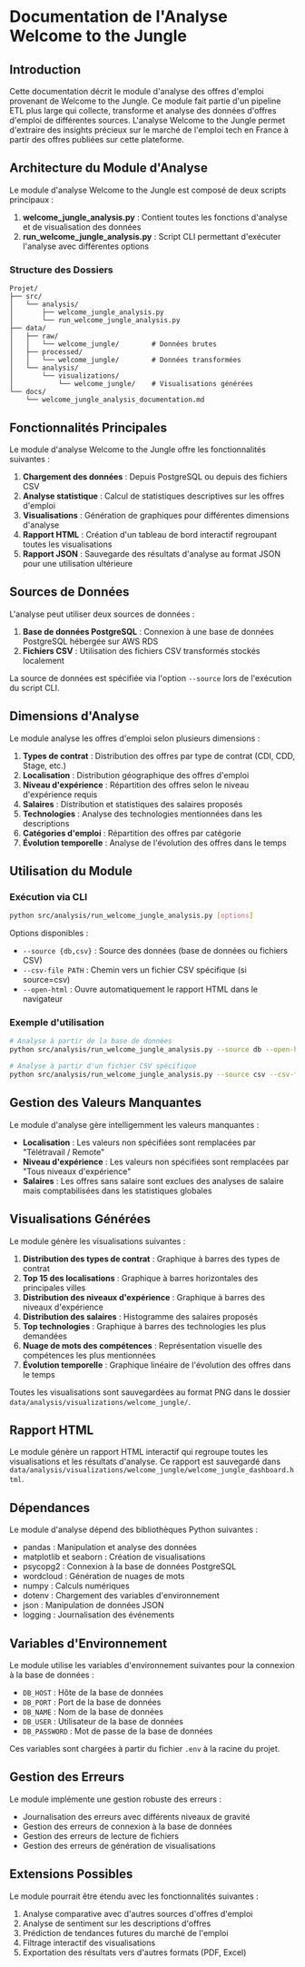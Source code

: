 # Documentation de l'Analyse Welcome to the Jungle

## Introduction

Cette documentation décrit le module d'analyse des offres d'emploi provenant de Welcome to the Jungle. Ce module fait partie d'un pipeline ETL plus large qui collecte, transforme et analyse des données d'offres d'emploi de différentes sources. L'analyse Welcome to the Jungle permet d'extraire des insights précieux sur le marché de l'emploi tech en France à partir des offres publiées sur cette plateforme.

## Architecture du Module d'Analyse

Le module d'analyse Welcome to the Jungle est composé de deux scripts principaux :

1. **welcome_jungle_analysis.py** : Contient toutes les fonctions d'analyse et de visualisation des données
2. **run_welcome_jungle_analysis.py** : Script CLI permettant d'exécuter l'analyse avec différentes options

### Structure des Dossiers

```
Projet/
├── src/
│   └── analysis/
│       ├── welcome_jungle_analysis.py
│       └── run_welcome_jungle_analysis.py
├── data/
│   ├── raw/
│   │   └── welcome_jungle/        # Données brutes
│   ├── processed/
│   │   └── welcome_jungle/        # Données transformées
│   └── analysis/
│       └── visualizations/
│           └── welcome_jungle/    # Visualisations générées
└── docs/
    └── welcome_jungle_analysis_documentation.md
```

## Fonctionnalités Principales

Le module d'analyse Welcome to the Jungle offre les fonctionnalités suivantes :

1. **Chargement des données** : Depuis PostgreSQL ou depuis des fichiers CSV
2. **Analyse statistique** : Calcul de statistiques descriptives sur les offres d'emploi
3. **Visualisations** : Génération de graphiques pour différentes dimensions d'analyse
4. **Rapport HTML** : Création d'un tableau de bord interactif regroupant toutes les visualisations
5. **Rapport JSON** : Sauvegarde des résultats d'analyse au format JSON pour une utilisation ultérieure

## Sources de Données

L'analyse peut utiliser deux sources de données :

1. **Base de données PostgreSQL** : Connexion à une base de données PostgreSQL hébergée sur AWS RDS
2. **Fichiers CSV** : Utilisation des fichiers CSV transformés stockés localement

La source de données est spécifiée via l'option `--source` lors de l'exécution du script CLI.

## Dimensions d'Analyse

Le module analyse les offres d'emploi selon plusieurs dimensions :

1. **Types de contrat** : Distribution des offres par type de contrat (CDI, CDD, Stage, etc.)
2. **Localisation** : Distribution géographique des offres d'emploi
3. **Niveau d'expérience** : Répartition des offres selon le niveau d'expérience requis
4. **Salaires** : Distribution et statistiques des salaires proposés
5. **Technologies** : Analyse des technologies mentionnées dans les descriptions
6. **Catégories d'emploi** : Répartition des offres par catégorie
7. **Évolution temporelle** : Analyse de l'évolution des offres dans le temps

## Utilisation du Module

### Exécution via CLI

```bash
python src/analysis/run_welcome_jungle_analysis.py [options]
```

Options disponibles :
- `--source {db,csv}` : Source des données (base de données ou fichiers CSV)
- `--csv-file PATH` : Chemin vers un fichier CSV spécifique (si source=csv)
- `--open-html` : Ouvre automatiquement le rapport HTML dans le navigateur

### Exemple d'utilisation

```bash
# Analyse à partir de la base de données
python src/analysis/run_welcome_jungle_analysis.py --source db --open-html

# Analyse à partir d'un fichier CSV spécifique
python src/analysis/run_welcome_jungle_analysis.py --source csv --csv-file data/processed/welcome_jungle/welcome_jungle_transformed_20250614_175507.csv
```

## Gestion des Valeurs Manquantes

Le module d'analyse gère intelligemment les valeurs manquantes :

- **Localisation** : Les valeurs non spécifiées sont remplacées par "Télétravail / Remote"
- **Niveau d'expérience** : Les valeurs non spécifiées sont remplacées par "Tous niveaux d'expérience"
- **Salaires** : Les offres sans salaire sont exclues des analyses de salaire mais comptabilisées dans les statistiques globales

## Visualisations Générées

Le module génère les visualisations suivantes :

1. **Distribution des types de contrat** : Graphique à barres des types de contrat
2. **Top 15 des localisations** : Graphique à barres horizontales des principales villes
3. **Distribution des niveaux d'expérience** : Graphique à barres des niveaux d'expérience
4. **Distribution des salaires** : Histogramme des salaires proposés
5. **Top technologies** : Graphique à barres des technologies les plus demandées
6. **Nuage de mots des compétences** : Représentation visuelle des compétences les plus mentionnées
7. **Évolution temporelle** : Graphique linéaire de l'évolution des offres dans le temps

Toutes les visualisations sont sauvegardées au format PNG dans le dossier `data/analysis/visualizations/welcome_jungle/`.

## Rapport HTML

Le module génère un rapport HTML interactif qui regroupe toutes les visualisations et les résultats d'analyse. Ce rapport est sauvegardé dans `data/analysis/visualizations/welcome_jungle/welcome_jungle_dashboard.html`.

## Dépendances

Le module d'analyse dépend des bibliothèques Python suivantes :

- pandas : Manipulation et analyse des données
- matplotlib et seaborn : Création de visualisations
- psycopg2 : Connexion à la base de données PostgreSQL
- wordcloud : Génération de nuages de mots
- numpy : Calculs numériques
- dotenv : Chargement des variables d'environnement
- json : Manipulation de données JSON
- logging : Journalisation des événements

## Variables d'Environnement

Le module utilise les variables d'environnement suivantes pour la connexion à la base de données :

- `DB_HOST` : Hôte de la base de données
- `DB_PORT` : Port de la base de données
- `DB_NAME` : Nom de la base de données
- `DB_USER` : Utilisateur de la base de données
- `DB_PASSWORD` : Mot de passe de la base de données

Ces variables sont chargées à partir du fichier `.env` à la racine du projet.

## Gestion des Erreurs

Le module implémente une gestion robuste des erreurs :

- Journalisation des erreurs avec différents niveaux de gravité
- Gestion des erreurs de connexion à la base de données
- Gestion des erreurs de lecture de fichiers
- Gestion des erreurs de génération de visualisations

## Extensions Possibles

Le module pourrait être étendu avec les fonctionnalités suivantes :

1. Analyse comparative avec d'autres sources d'offres d'emploi
2. Analyse de sentiment sur les descriptions d'offres
3. Prédiction de tendances futures du marché de l'emploi
4. Filtrage interactif des visualisations
5. Exportation des résultats vers d'autres formats (PDF, Excel)
